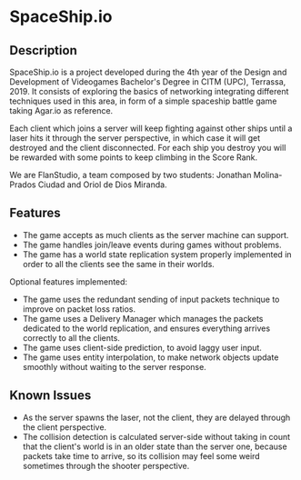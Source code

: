 # SpaceShip.io

## Description

SpaceShip.io is a project developed during the 4th year of the Design and Development of Videogames Bachelor's Degree in CITM (UPC), Terrassa, 2019.
It consists of exploring the basics of networking integrating different techniques used in this area, in form of a simple spaceship battle game taking Agar.io as reference.

Each client which joins a server will keep fighting against other ships until a laser hits it through the server perspective, in which case it will get destroyed and the client disconnected.
For each ship you destroy you will be rewarded with some points to keep climbing in the Score Rank.

We are FlanStudio, a team composed by two students: Jonathan Molina-Prados Ciudad and Oriol de Dios Miranda.

## Features

- The game accepts as much clients as the server machine can support.
- The game handles join/leave events during games without problems.
- The game has a world state replication system properly implemented in order to all the clients see the same in their worlds.

Optional features implemented:

- The game uses the redundant sending of input packets technique to improve on packet loss ratios.
- The game uses a Delivery Manager which manages the packets dedicated to the world replication, and ensures everything arrives correctly to all the clients.
- The game uses client-side prediction, to avoid laggy user input.
- The game uses entity interpolation, to make network objects update smoothly without waiting to the server response.

## Known Issues

- As the server spawns the laser, not the client, they are delayed through the client perspective.
- The collision detection is calculated server-side without taking in count that the client's world is in an older state than the server one, because packets take time to arrive, so its collision may feel some weird sometimes through the shooter perspective.
